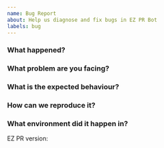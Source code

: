```yaml
---
name: Bug Report
about: Help us diagnose and fix bugs in EZ PR Bot
labels: bug
---
```


<!--
Thank you for helping to improve EZ PR Bot!

Please be sure to search for open issues before raising a new one. We use issues
for bug reports and feature requests. Please ask any general questions in the
Discord server! :)
-->

### What happened?

<!--
Please let us know what behaviour you expected and how EZ PR Bot diverged from
that behaviour.
-->

### What problem are you facing?

<!--
Please tell us a little about your use case - it's okay if it's hypothetical!
Leading with this context helps frame the feature request so we can ensure we
implement it sensibly.
--->

### What is the expected behaviour?

<!--
Please let us know what behaviour you expected and how EZ PR Bot diverged from
that behaviour.
-->

### How can we reproduce it?

<!--
Help us to reproduce your bug as succinctly and precisely as possible.
-->

### What environment did it happen in?

<!-- Use a release tag or a commit hash :) -->

EZ PR version:

<!--
Include at least the version or commit of EZ PR Bot you were running. Consider
also including the following if relevant:

* OS (e.g. from /etc/os-release)
* Node.js Version
-->
